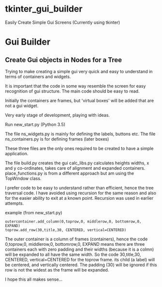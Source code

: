 # tkinter_gui_builder
Easily Create Simple Gui Screens (Currently using tkinter)

# Gui Builder

## Create Gui objects in Nodes for a Tree

Trying to make creating a simple gui very quick and easy to understand in terms of containers and widgets.

It is important that the code in some way resemble the screen for easy recognition of gui structure. The main code should be easy to read.

Initially the containers are frames, but 'virtual boxes' will be added that are not a gui widget.

Very early stage of development, playing with ideas.

Run new_start.py
(Python 3.5)

The file ns_widgets.py is mainly for defining the labels, buttons etc.
The file ns_containers.py is for defining frames (later boxes)

These three files are the only ones required to be created to have a simple application.

The file build.py creates the gui
         calc_libs.py calculates heights widths, x and y co-ordinates, takes care of alignment and expanded containers.
         place_functions.py is from a different approach but am using the TopWindow class.

I prefer code to be easy to understand rather than efficient, hence the tree traversal code. I have avoided using recursion for the same reason and also for the easier ability to exit at a known point. Recursion was used in earlier attempts.

example (from new_start.py)

~~~
outercontainer.add_column(0,toprow,0, middlerow,0, bottomrow,0, EXPAND)
toprow.add_row(30,title,30, CENTERED, vertical=CENTERED)
~~~

The outer container is a column of frames (containers), hence the code
0,toprow,0, middlerow,0, bottomrow,0, EXPAND
means there are three containers each with zero padding and their widths (because it is a colmn) will be expanded to all have the same width. So the code 30,title,30, CENTERED, vertical=CENTERED for the toprow frame. its child (a label) will be centered, and vertically centered. The padding (30) will be ignored if this row is not the widest as the frame will be expanded.

I hope this all makes sense...